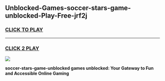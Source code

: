 
## Unblocked-Games-soccer-stars-game-unblocked-Play-Free-jrf2j
<h3>
<a href="https://premium76.site?title=soccer-stars-game-unblocked&ref=21A">CLICK TO PLAY</a></h3>
<hr>

<h3>
<a href="https://premium76.site?title=soccer-stars-game-unblocked&ref=21A">CLICK 2 PLAY</a>
  
</h3>

<a href="https://premium76.site?title=soccer-stars-game-unblocked&ref=21A"><img src="https://clearcache.store/games.png"></a>


**soccer-stars-game-unblocked games unblocked: Your Gateway to Fun and Accessible Online Gaming**
